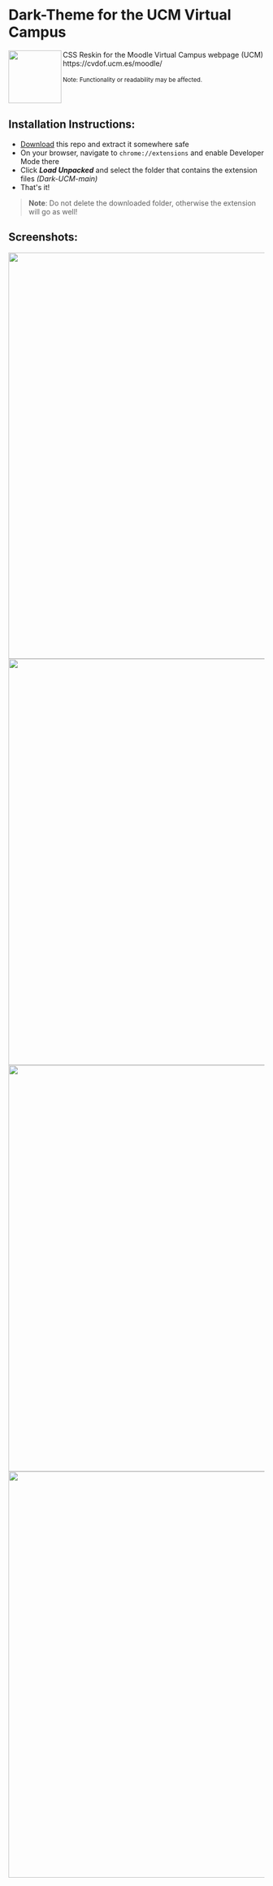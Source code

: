 # Dark-Theme for the UCM Virtual Campus

<img src="icon.png" align="left" width="104"/>
CSS Reskin for the Moodle Virtual Campus webpage (UCM) <br/>https://cvdof.ucm.es/moodle/<br/><br/>
<sub>Note: Functionality or readability may be affected.</sub>

<br clear="left"/>

## Installation Instructions:
- [Download](https://codeload.github.com/car-dochao/Dark-UCM/zip/refs/heads/main) this repo and extract it somewhere safe
- On your browser, navigate to ```chrome://extensions``` and enable Developer Mode there
- Click ***Load Unpacked*** and select the folder that contains the extension files *(Dark-UCM-main)*
- That's it!

> **Note**: Do not delete the downloaded folder, otherwise the extension will go as well!

## Screenshots:
<img src="https://i.imgur.com/ueS7uoF.png" width="800">
<img src="https://i.imgur.com/boYojtK.png" width="800">
<img src="https://i.imgur.com/1eqFXtU.png" width="800">
<img src="https://i.imgur.com/REV9MKn.png" width="800">